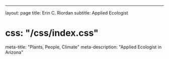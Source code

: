---
layout: page
title: Erin C. Riordan
subtitle: Applied Ecologist
# css: "/css/index.css"
meta-title: "Plants, People, Climate"
meta-description: "Applied Ecologist in Arizona"
